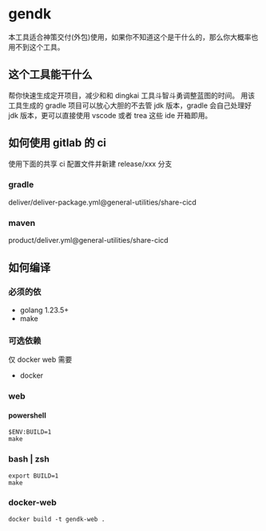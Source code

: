 # gendk

本工具适合神策交付(外包)使用，如果你不知道这个是干什么的，那么你大概率也用不到这个工具。

## 这个工具能干什么

帮你快速生成定开项目，减少和和 dingkai 工具斗智斗勇调整蓝图的时间。
用该工具生成的 gradle 项目可以放心大胆的不去管 jdk 版本，gradle 会自己处理好 jdk 版本，更可以直接使用 vscode 或者 trea 这些 ide 开箱即用。

## 如何使用 gitlab 的 ci

使用下面的共享 ci 配置文件并新建 release/xxx 分支

### gradle

deliver/deliver-package.yml@general-utilities/share-cicd

### maven

product/deliver.yml@general-utilities/share-cicd

## 如何编译

### 必须的依

- golang 1.23.5+
- make

### 可选依赖

仅 docker web 需要

- docker

### web

#### powershell

```shell
$ENV:BUILD=1
make
```

### bash | zsh

```shell
export BUILD=1
make
```

### docker-web

```shell
docker build -t gendk-web .
```
